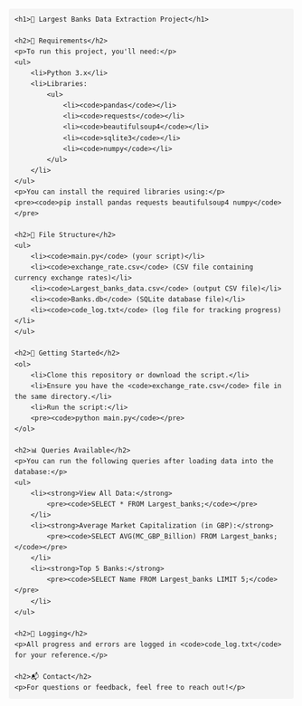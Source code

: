 <!DOCTYPE html>
<html lang="en">
<head>
    <meta charset="UTF-8">
    <meta name="viewport" content="width=device-width, initial-scale=1.0">
    <title>Largest Banks Data Extraction Project</title>
    <style>
        body {
            font-family: Arial, sans-serif;
            line-height: 1.6;
            margin: 20px;
        }
        h1, h2, h3 {
            color: #333;
        }
        code {
            background-color: #f4f4f4;
            padding: 2px 4px;
            border-radius: 4px;
        }
        pre {
            background-color: #f4f4f4;
            padding: 10px;
            border-radius: 4px;
            overflow-x: auto;
        }
    </style>
</head>
<body>

    <h1>🏦 Largest Banks Data Extraction Project</h1>

    <h2>🔧 Requirements</h2>
    <p>To run this project, you'll need:</p>
    <ul>
        <li>Python 3.x</li>
        <li>Libraries:
            <ul>
                <li><code>pandas</code></li>
                <li><code>requests</code></li>
                <li><code>beautifulsoup4</code></li>
                <li><code>sqlite3</code></li>
                <li><code>numpy</code></li>
            </ul>
        </li>
    </ul>
    <p>You can install the required libraries using:</p>
    <pre><code>pip install pandas requests beautifulsoup4 numpy</code></pre>

    <h2>📂 File Structure</h2>
    <ul>
        <li><code>main.py</code> (your script)</li>
        <li><code>exchange_rate.csv</code> (CSV file containing currency exchange rates)</li>
        <li><code>Largest_banks_data.csv</code> (output CSV file)</li>
        <li><code>Banks.db</code> (SQLite database file)</li>
        <li><code>code_log.txt</code> (log file for tracking progress)</li>
    </ul>

    <h2>🚀 Getting Started</h2>
    <ol>
        <li>Clone this repository or download the script.</li>
        <li>Ensure you have the <code>exchange_rate.csv</code> file in the same directory.</li>
        <li>Run the script:</li>
        <pre><code>python main.py</code></pre>
    </ol>

    <h2>📊 Queries Available</h2>
    <p>You can run the following queries after loading data into the database:</p>
    <ul>
        <li><strong>View All Data:</strong>
            <pre><code>SELECT * FROM Largest_banks;</code></pre>
        </li>
        <li><strong>Average Market Capitalization (in GBP):</strong>
            <pre><code>SELECT AVG(MC_GBP_Billion) FROM Largest_banks;</code></pre>
        </li>
        <li><strong>Top 5 Banks:</strong>
            <pre><code>SELECT Name FROM Largest_banks LIMIT 5;</code></pre>
        </li>
    </ul>

    <h2>📜 Logging</h2>
    <p>All progress and errors are logged in <code>code_log.txt</code> for your reference.</p>

    <h2>📬 Contact</h2>
    <p>For questions or feedback, feel free to reach out!</p>

</body>
</html>
